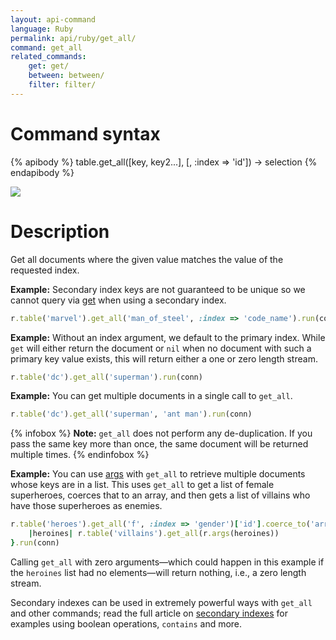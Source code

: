 ```yaml
---
layout: api-command
language: Ruby
permalink: api/ruby/get_all/
command: get_all
related_commands:
    get: get/
    between: between/
    filter: filter/
---
```


# Command syntax #

{% apibody %}
table.get_all([key, key2...], [, :index => 'id']) &rarr; selection
{% endapibody %}

<img src="/assets/images/docs/api_illustrations/get-all.png" class="api_command_illustration" />

# Description #

Get all documents where the given value matches the value of the requested index.

__Example:__ Secondary index keys are not guaranteed to be unique so we cannot query via [get](/api/ruby/get/) when using a secondary index.

```rb
r.table('marvel').get_all('man_of_steel', :index => 'code_name').run(conn)
```

__Example:__ Without an index argument, we default to the primary index. While `get` will either return the document or `nil` when no document with such a primary key value exists, this will return either a one or zero length stream.

```rb
r.table('dc').get_all('superman').run(conn)
```

__Example:__ You can get multiple documents in a single call to `get_all`.

```rb
r.table('dc').get_all('superman', 'ant man').run(conn)
```

{% infobox %}
__Note:__ `get_all` does not perform any de-duplication. If you pass the same key more than once, the same document will be returned multiple times.
{% endinfobox %}

__Example:__ You can use [args](/api/ruby/args/) with `get_all` to retrieve multiple documents whose keys are in a list. This uses `get_all` to get a list of female superheroes, coerces that to an array, and then gets a list of villains who have those superheroes as enemies.

```rb
r.table('heroes').get_all('f', :index => 'gender')['id'].coerce_to('array').do {
    |heroines| r.table('villains').get_all(r.args(heroines))
}.run(conn)
```

Calling `get_all` with zero arguments&mdash;which could happen in this example if the `heroines` list had no elements&mdash;will return nothing, i.e., a zero length stream.

Secondary indexes can be used in extremely powerful ways with `get_all` and other commands; read the full article on [secondary indexes](/docs/secondary-indexes) for examples using boolean operations, `contains` and more.
